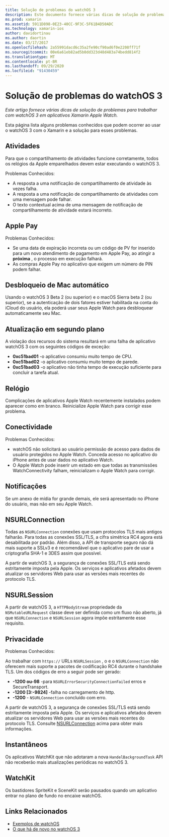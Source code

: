 ```yaml
---
title: Solução de problemas do watchOS 3
description: Este documento fornece várias dicas de solução de problemas úteis ao trabalhar com o watchOS 3 no Xamarin. Dicas relacionadas a atividades, Apple Pay, atualização em segundo plano, NSURLConnection, privacidade e muito mais.
ms.prod: xamarin
ms.assetid: 5911D898-0E23-40CC-9F3C-5F61B4D50ADC
ms.technology: xamarin-ios
author: davidortinau
ms.author: daortin
ms.date: 03/17/2017
ms.openlocfilehash: 2a55991dacd6c35a2fe90cf90ad6f0e2208ff71f
ms.sourcegitcommit: 00e6a61eb82ad5b0dd323d48d483a74bedd814f2
ms.translationtype: MT
ms.contentlocale: pt-BR
ms.lasthandoff: 09/29/2020
ms.locfileid: "91430459"
---
```

# <a name="watchos-3-troubleshooting"></a>Solução de problemas do watchOS 3

_Este artigo fornece várias dicas de solução de problemas para trabalhar com watchOS 3 em aplicativos Xamarin Apple Watch._

Esta página lista alguns problemas conhecidos que podem ocorrer ao usar o watchOS 3 com o Xamarin e a solução para esses problemas.

## <a name="activities"></a>Atividades

Para que o compartilhamento de atividades funcione corretamente, todos os relógios da Apple emparelhados devem estar executando o watchOS 3.

Problemas Conhecidos:

- A resposta a uma notificação de compartilhamento de atividade às vezes falha.
- A resposta a uma notificação de compartilhamento de atividades com uma mensagem pode falhar.
- O texto contextual acima de uma mensagem de notificação de compartilhamento de atividade estará incorreto.

## <a name="apple-pay"></a>Apple Pay

Problemas Conhecidos:

- Se uma data de expiração incorreta ou um código de PV for inserido para um novo atendimento de pagamento em Apple Pay, ao atingir a **próxima** , o processo em execução falhará.
- As compras Apple Pay no aplicativo que exigem um número de PIN podem falhar.

## <a name="auto-mac-unlock"></a>Desbloqueio de Mac automático

Usando o watchOS 3 Beta 2 (ou superior) e o macOS Sierra beta 2 (ou superior), se a autenticação de dois fatores estiver habilitada na conta do iCloud do usuário, ela poderá usar seus Apple Watch para desbloquear automaticamente seu Mac.

## <a name="background-refresh"></a>Atualização em segundo plano

A violação dos recursos do sistema resultará em uma falha de aplicativo watchOS 3 com os seguintes códigos de exceção:

- **0xc51bad01** -o aplicativo consumiu muito tempo de CPU.
- **0xc51bad02** -o aplicativo consumiu muito tempo de parede.
- **0xc51bad03** -o aplicativo não tinha tempo de execução suficiente para concluir a tarefa atual.

## <a name="clock"></a>Relógio

Complicações de aplicativos Apple Watch recentemente instalados podem aparecer como em branco. Reinicialize Apple Watch para corrigir esse problema.

## <a name="connectivity"></a>Conectividade

Problemas Conhecidos:

- watchOS não solicitará ao usuário permissão de acesso para dados de usuário protegidos no Apple Watch. Conceda acesso no aplicativo do iPhone antes de usar dados no aplicativo Watch.
- O Apple Watch pode inserir um estado em que todas as transmissões WatchConnectivity falham, reinicializam o Apple Watch para corrigir.

## <a name="notifications"></a>Notificações

Se um anexo de mídia for grande demais, ele será apresentado no iPhone do usuário, mas não em seu Apple Watch.

## <a name="nsurlconnection"></a>NSURLConnection

Todas as `NSURLConnection` conexões que usam protocolos TLS mais antigos falharão. Para todas as conexões SSL/TLS, a cifra simétrica RC4 agora está desabilitada por padrão. Além disso, a API de transporte seguro não dá mais suporte a SSLv3 e é recomendável que o aplicativo pare de usar a criptografia SHA-1 e 3DES assim que possível.

A partir de watchOS 3, a segurança de conexões SSL/TLS está sendo estritamente imposta pela Apple. Os serviços e aplicativos afetados devem atualizar os servidores Web para usar as versões mais recentes do protocolo TLS.

## <a name="nsurlsession"></a>NSURLSession

A partir de watchOS 3, a `HTTPBodyStream` propriedade da `NSMutableURLRequest` classe deve ser definida como um fluxo não aberto, já que `NSURLConnection` e `NSURLSession` agora impõe estritamente esse requisito.

## <a name="privacy"></a>Privacidade

Problemas Conhecidos:

Ao trabalhar com `https://` URLs `NSURLSession` , o e o `NSURLConnection` não oferecem mais suporte a pacotes de codificação RC4 durante o handshake TLS. Um dos códigos de erro a seguir pode ser gerado:

- **-1200 ou-98** -para `NSURLErrorSecurityConnectionFailed` erros e SecureTransport.
- **-1200 [3:-9824]** -falha no carregamento de http.
- **-1200**  -  `NSURLConnection` concluído com erro.

A partir de watchOS 3, a segurança de conexões SSL/TLS está sendo estritamente imposta pela Apple. Os serviços e aplicativos afetados devem atualizar os servidores Web para usar as versões mais recentes do protocolo TLS. Consulte [NSURLConnection](#nsurlconnection) acima para obter mais informações.

## <a name="snapshots"></a>Instantâneos

Os aplicativos WatchKit que não adotaram a nova `HandelBackgroundTask` API não receberão mais atualizações periódicas no watchOS 3. 

## <a name="watchkit"></a>WatchKit

Os bastidores SpriteKit e SceneKit serão pausados quando um aplicativo entrar no plano de fundo no encaixe watchOS.

## <a name="related-links"></a>Links Relacionados

- [Exemplos de watchOS](/samples/browse/?products=xamarin&term=Xamarin.iOS%2bwatchOS)
- [O que há de novo no watchOS 3](https://developer.apple.com/library/prerelease/content/releasenotes/General/WhatsNewInwatchOS/Articles/watchOS3.html#//apple_ref/doc/uid/TP40017085-SW1)